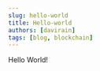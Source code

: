 ```yaml
---
slug: hello-world
title: Hello-world
authors: [davirain]
tags: [blog, blockchain]
---
```


Hello World!
